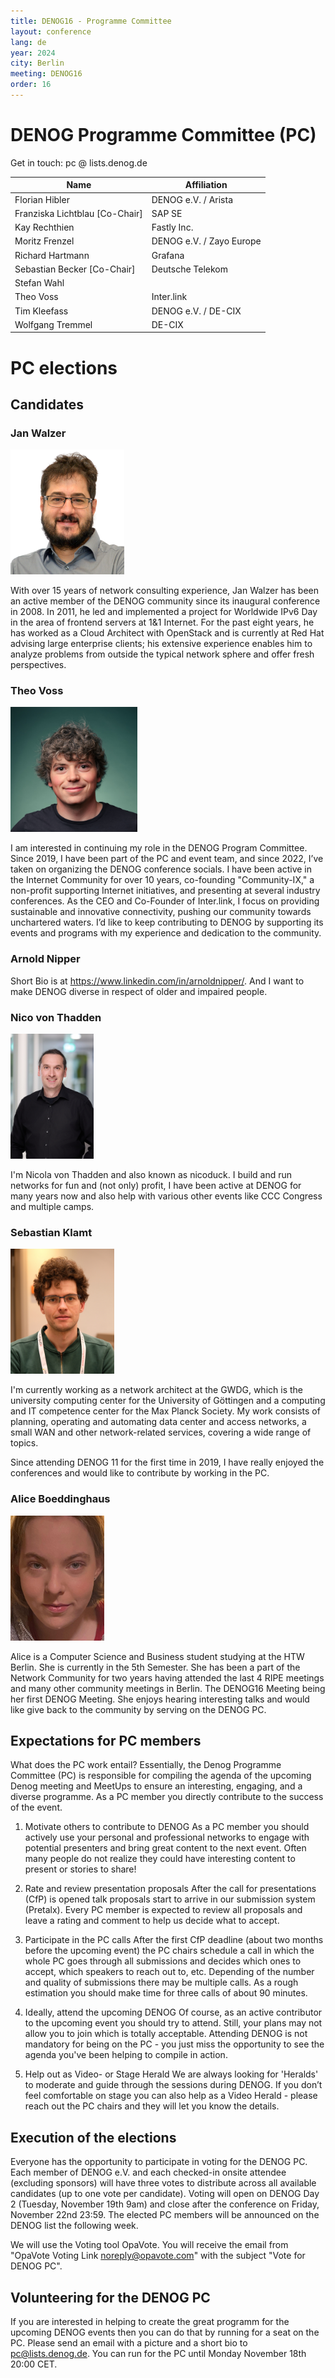 ```yaml
---
title: DENOG16 - Programme Committee
layout: conference
lang: de
year: 2024
city: Berlin
meeting: DENOG16
order: 16
---
```


# DENOG Programme Committee (PC)

Get in touch: pc @ lists.denog.de

| Name                           | Affiliation                       |
|--------------------------------|-----------------------------------|
| Florian Hibler                 | DENOG e.V. / Arista               |
| Franziska Lichtblau [Co-Chair] | SAP SE                            |
| Kay Rechthien                  | Fastly Inc.                       |
| Moritz Frenzel                 | DENOG e.V. / Zayo Europe          |
| Richard Hartmann               | Grafana                           |
| Sebastian Becker [Co-Chair]    | Deutsche Telekom                  |
| Stefan Wahl                    |                                   |
| Theo Voss                      | Inter.link                        |
| Tim Kleefass                   | DENOG e.V. / DE-CIX               |
| Wolfgang Tremmel               | DE-CIX                            |


# PC elections

## Candidates

### Jan Walzer

<img height="200px" src="/images/meetings/denog16/pc_jan_walzer.png" />

With over 15 years of network consulting experience, Jan Walzer has been an active member of the DENOG community since its inaugural conference in 2008.
In 2011, he led and implemented a project for Worldwide IPv6 Day in the area of frontend servers at 1&1 Internet.
For the past eight years, he has worked as a Cloud Architect with OpenStack and is currently at Red Hat advising large enterprise clients; his extensive experience enables him to analyze problems from outside the typical network sphere and offer fresh perspectives.

### Theo Voss

<img height="200px" src="/images/meetings/denog16/pc_theo_voss.jpg" />

I am interested in continuing my role in the DENOG Program Committee. Since 2019, I have been part of the PC and event team, and since 2022, I’ve taken on organizing the DENOG conference socials. I have been active in the Internet Community for over 10 years, co-founding "Community-IX," a non-profit supporting Internet initiatives, and presenting at several industry conferences. As the CEO and Co-Founder of Inter.link, I focus on providing sustainable and innovative connectivity, pushing our community towards unchartered waters. I’d like to keep contributing to DENOG by supporting its events and programs with my experience and dedication to the community.

### Arnold Nipper

Short Bio is at <a href="https://www.linkedin.com/in/arnoldnipper/">https://www.linkedin.com/in/arnoldnipper/</a>. And I want to make DENOG diverse in respect of older and impaired people.

### Nico von Thadden

<img height="200px" src="/images/meetings/denog16/pc_nico_von_thadden.jpg" />

I'm Nicola von Thadden and also known as nicoduck. I build and run networks for fun and (not only) profit, I have been active at DENOG for many years now and also help with various other events like CCC Congress and multiple camps.

### Sebastian Klamt

<img height="200px" src="/images/meetings/denog16/pc_sebastian_klamt.jpg" />

I'm currently working as a network architect at the GWDG, which is the university computing center for the University of Göttingen and a computing and IT competence center for the Max Planck Society.
My work consists of planning, operating and automating data center and access networks, a small WAN and other network-related services, covering a wide range of topics.

Since attending DENOG 11 for the first time in 2019, I have really enjoyed the conferences and would like to contribute by working in the PC.

### Alice Boeddinghaus

<img height="200px" src="/images/meetings/denog16/pc_alice_boeddinghaus.jpg" />

Alice is a Computer Science and Business student studying at the HTW Berlin. She is currently in the
5th Semester. She has been a part of the Network Community for two years having attended the last 4
RIPE meetings and many other community meetings in Berlin. The DENOG16 Meeting being her first
DENOG Meeting.
She enjoys hearing interesting talks and would like give back to the community by serving on the
DENOG PC.


## Expectations for PC members

What does the PC work entail?  Essentially, the Denog Programme Committee (PC)
is responsible for compiling the agenda of the upcoming Denog meeting and
MeetUps to ensure an interesting, engaging, and a diverse programme. As a PC
member you directly contribute to the success of the event.

1) Motivate others
to contribute to DENOG As a PC member you should actively use your personal and
professional networks to engage with potential presenters and bring great
content to the next event. Often many people do not realize they could have
interesting content to present or stories to share!

2) Rate and review
presentation proposals After the call for presentations (CfP) is opened talk
proposals start to arrive in our submission system (Pretalx).  Every PC member
is expected to review all proposals and leave a rating and comment to help us
decide what to accept.

3) Participate in the PC calls After the first CfP
deadline (about two months before the upcoming event) the PC chairs schedule a
call in which the whole PC goes through all submissions and decides which ones
to accept, which speakers to reach out to, etc. Depending of the number and
quality of submissions there may be multiple calls. As a rough estimation you
should make time for three calls of about 90 minutes.

4) Ideally, attend the
upcoming DENOG Of course, as an active contributor to the upcoming event you
should try to attend. Still, your plans may not allow you to join which is
totally acceptable. Attending DENOG is not mandatory for being on the PC - you
just miss the opportunity to see the agenda you've been helping to compile in
action.

5) Help out as Video- or Stage Herald We are always looking for
'Heralds' to moderate and guide through the sessions during DENOG. If you don’t
feel comfortable on stage you can also help as a Video Herald - please reach out
the PC chairs and they will let you know the details.


## Execution of the elections

Everyone has the opportunity to participate in voting for the DENOG PC. Each
member of DENOG e.V. and each checked-in onsite attendee (excluding sponsors)
will have three votes to distribute across all available candidates (up to one
vote per candidate). Voting will open on DENOG Day 2 (Tuesday, November 19th
9am) and close after the conference on Friday, November 22nd 23:59. The elected
PC members will be announced on the DENOG list the following week.

We will use the Voting tool OpaVote. You will receive the email from "OpaVote
Voting Link <noreply@opavote.com>" with the subject "Vote for DENOG PC".

## Volunteering for the DENOG PC

If you are interested in helping to create the great programm for the upcoming
DENOG events then you can do that by running for a seat on the PC. Please send
an email with a picture and a short bio to pc@lists.denog.de.  You can run for
the PC until Monday November 18th 20:00 CET.
